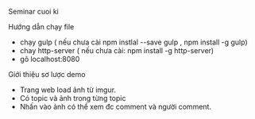 Seminar cuoi ki

Hướng dẫn chạy file
 - chạy gulp ( nếu chưa cài npm instlal --save gulp , npm install -g gulp)
 - chay http-server ( nếu chưa cài: npm install -g http-server)
 - gõ localhost:8080

Giới thiệu sơ lược demo
 - Trang web load ảnh từ imgur.
 - Có topic và ảnh trong từng topic
 - Nhấn vào ảnh có thể xem đc comment và người comment.
